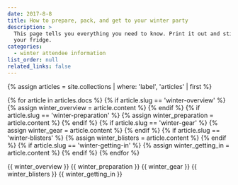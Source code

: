 ```yaml
---
date: 2017-8-8
title: How to prepare, pack, and get to your winter party
description: >
  This page tells you everything you need to know. Print it out and stick it to
  your fridge.
categories:
  - winter attendee information
list_order: null
related_links: false
---
```


{% assign articles = site.collections | where: 'label', 'articles' | first %}

{% for article in articles.docs %}
  {% if article.slug == 'winter-overview' %}
    {% assign winter_overview = article.content %}
  {% endif %}
  {% if article.slug == 'winter-preparation' %}
    {% assign winter_preparation = article.content %}
  {% endif %}
  {% if article.slug == 'winter-gear' %}
    {% assign winter_gear = article.content %}
  {% endif %}
  {% if article.slug == 'winter-blisters' %}
    {% assign winter_blisters = article.content %}
  {% endif %}
  {% if article.slug == 'winter-getting-in' %}
    {% assign winter_getting_in = article.content %}
  {% endif %}
{% endfor %}

{{ winter_overview }}
{{ winter_preparation }}
{{ winter_gear }}
{{ winter_blisters }}
{{ winter_getting_in }}
